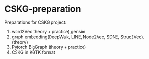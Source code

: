 # CSKG-preparation

Preparations for CSKG project:

1. word2Vec(theory + practice),gensim
2. graph embedding(DeepWalk, LINE, Node2Vec, SDNE, Struc2Vec). (theory)
3. Pytorch BigGraph (theory + practice)
4. CSKG in KGTK format 


